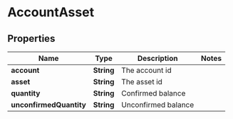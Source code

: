 # AccountAsset

## Properties
Name | Type | Description | Notes
------------ | ------------- | ------------- | -------------
**account** | **String** | The account id | 
**asset** | **String** | The asset id | 
**quantity** | **String** | Confirmed balance | 
**unconfirmedQuantity** | **String** | Unconfirmed balance | 
